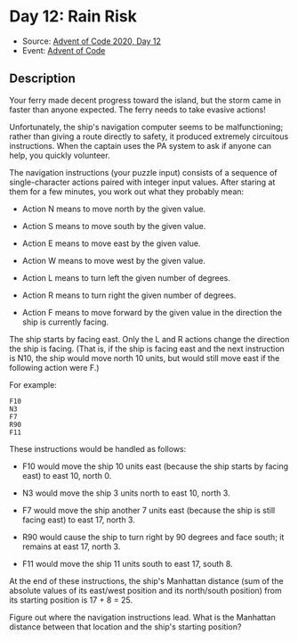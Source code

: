 # Day 12: Rain Risk

- Source: [Advent of Code 2020, Day 12](https://adventofcode.com/2020/day/12)
- Event: [Advent of Code](https://adventofcode.com/)

## Description

Your ferry made decent progress toward the island, but the storm came in faster than anyone expected. The ferry needs to take evasive actions!

Unfortunately, the ship's navigation computer seems to be malfunctioning; rather than giving a route directly to safety, it produced extremely circuitous instructions. When the captain uses the PA system to ask if anyone can help, you quickly volunteer.

The navigation instructions (your puzzle input) consists of a sequence of single-character actions paired with integer input values. After staring at them for a few minutes, you work out what they probably mean:

- Action N means to move north by the given value.

- Action S means to move south by the given value.

- Action E means to move east by the given value.

- Action W means to move west by the given value.

- Action L means to turn left the given number of degrees.

- Action R means to turn right the given number of degrees.

- Action F means to move forward by the given value in the direction the ship is currently facing.

The ship starts by facing east. Only the L and R actions change the direction the ship is facing. (That is, if the ship is facing east and the next instruction is N10, the ship would move north 10 units, but would still move east if the following action were F.)

For example:

```
F10
N3
F7
R90
F11
```

These instructions would be handled as follows:

- F10 would move the ship 10 units east (because the ship starts by facing east) to east 10, north 0.

- N3 would move the ship 3 units north to east 10, north 3.

- F7 would move the ship another 7 units east (because the ship is still facing east) to east 17, north 3.

- R90 would cause the ship to turn right by 90 degrees and face south; it remains at east 17, north 3.

- F11 would move the ship 11 units south to east 17, south 8.

At the end of these instructions, the ship's Manhattan distance (sum of the absolute values of its east/west position and its north/south position) from its starting position is 17 + 8 = 25.

Figure out where the navigation instructions lead. What is the Manhattan distance between that location and the ship's starting position?
